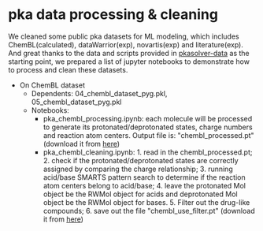 # pka data processing & cleaning

We cleaned some public pka datasets for ML modeling, which includes ChemBL(calculated), dataWarrior(exp), novartis(exp) and literature(exp). And great thanks to the data and scripts provided in [pkasolver-data](https://github.com/wiederm/pkasolver-data) as the starting point, we prepared a list of jupyter notebooks to demonstrate how to process and clean these datasets.   

- On ChemBL dataset  
    - Dependents: 04_chembl_dataset_pyg.pkl, 05_chembl_dataset_pyg.pkl   
    - Notebooks:   
        - pka_chembl_processing.ipynb: each molecule will be processed to generate its protonated/deprotonated states, charge numbers and reaction atom centers. Output file is: "chembl_processed.pt" (download it from [here](https://drive.google.com/file/d/1KEgGI3vjSETPEPsqbm4YkjlTxvkkySEV/view?usp=drive_link))   
        - pka_chembl_cleaning.ipynb: 1. read in the chembl_processed.pt; 2. check if the protonated/deprotonated states are correctly assigned by comparing the charge relationship; 3. running acid/base SMARTS pattern search to determine if the reaction atom centers belong to acid/base; 4. leave the protonated Mol object be the RWMol object for acids and deprotonated Mol object be the RWMol object for bases. 5. Filter out the drug-like compounds; 6. save out the file "chembl_use_filter.pt" (download it from [here](https://drive.google.com/file/d/1ZUU2r6VVAPUais_dkfnqJJlr7sh8HyOo/view?usp=drive_link))   